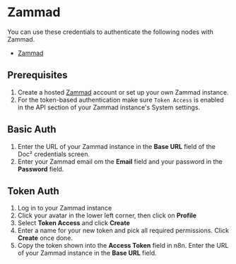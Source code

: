 # Zammad

You can use these credentials to authenticate the following nodes with Zammad.
- [Zammad](/workflow/integrations/nodes/workflow-nodes-base.zammad/)

## Prerequisites

1. Create a hosted [Zammad](https://zammad.com/) account or set up your own Zammad instance.
2. For the token-based authentication make sure `Token Access` is enabled in the API section of your Zammad instance's System settings.

## Basic Auth

1. Enter the URL of your Zammad instance in the **Base URL** field of the Doc² credentials screen.
2. Enter your Zammad email om the **Email** field and your password in the **Password** field.

## Token Auth

1. Log in to your Zammad instance
2. Click your avatar in the lower left corner, then click on **Profile**
3. Select **Token Access** and click **Create**
4. Enter a name for your new token and pick all required permissions. Click **Create** once done.
5. Copy the token shown into the **Access Token** field in n8n. Enter the URL of your Zammad instance in the **Base URL** field.
